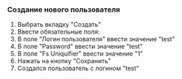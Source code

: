 ### Создание нового пользователя

1. Выбрать вкладку "Создать"
1. Ввести обязательные поля:
  1. В поле "Логин пользователя" ввести значение "test"
  1. В поле "Password" ввести значение "test"
  1. В поле "Fs Uniquifier" ввести значение "1"
1. Нажать на кнопку "Сохранить"
1. Создался пользователь с логином "test"
